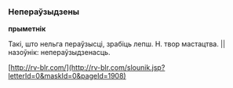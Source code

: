 ### Непераўзыдзены
**прыметнік**

Такі, што нельга пераўзысці, зрабіць лепш. Н. твор мастацтва. || назоўнік: непераўзыдзенасць.

<a rel="author">[http://rv-blr.com/](http://rv-blr.com/slounik.jsp?letterId=0&maskId=0&pageId=1908)</a>
